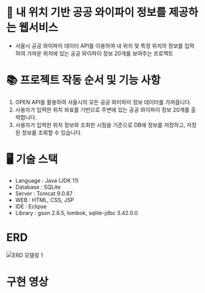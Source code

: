 # 📡 내 위치 기반 공공 와이파이 정보를 제공하는 웹서비스
* 서울시 공공 와이파이 데이터 API를 이용하여 내 위치 및 특정 위치의 정보를 입력하여 가까운 위치에 있는 공공 와이파이 정보 20개를 보여주는 프로젝트


# 📚 프로젝트 작동 순서 및 기능 사항
1. OPEN API를 활용하여 서울시의 모든 공공 와이파이 정보 데이터를 가져옵니다.
2. 사용자가 입력한 위치 좌표를 기반으로 주변에 있는 공공 와이파이 정보 20개를 출력합니다.
3. 사용자가 입력한 위치 정보와 조회한 시점을 기준으로 DB에 정보를 저장하고, 저장된 정보를 조회할 수 있습니다.


# 🖥 기술 스택
* Language : Java (JDK 11)
* Database : SQLite
* Server : Tomcat 9.0.87
* WEB : HTML, CSS, JSP
* IDE : Eclipse
* Library : gson 2.8.5, lombok, sqlite-jdbc 3.42.0.0


# ERD
![ERD 모델링 1](https://github.com/HanMinHyuk/seoul-public-wifi-project/assets/154214319/a4b18882-f385-4288-a93d-d009e5c0f503)

# 구현 영상
